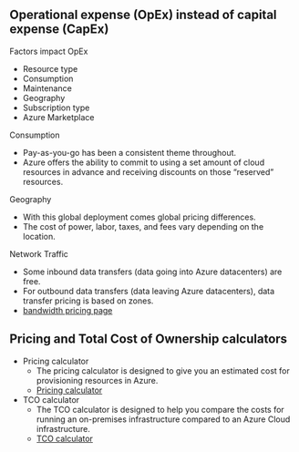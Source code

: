 ## Operational expense (OpEx) instead of capital expense (CapEx) 
Factors impact OpEx
- Resource type
- Consumption
- Maintenance
- Geography
- Subscription type
- Azure Marketplace

Consumption
- Pay-as-you-go has been a consistent theme throughout. 
- Azure offers the ability to commit to using a set amount of cloud resources in advance and receiving discounts on those “reserved” resources. 

Geography
- With this global deployment comes global pricing differences.
- The cost of power, labor, taxes, and fees vary depending on the location.

Network Traffic
- Some inbound data transfers (data going into Azure datacenters) are free.
- For outbound data transfers (data leaving Azure datacenters), data transfer pricing is based on zones.
- [bandwidth pricing page](https://azure.microsoft.com/pricing/details/bandwidth/)

## Pricing and Total Cost of Ownership calculators

- Pricing calculator
  - The pricing calculator is designed to give you an estimated cost for provisioning resources in Azure.
  - [Pricing calculator](https://azure.microsoft.com/en-us/pricing/calculator/)
- TCO calculator
  - The TCO calculator is designed to help you compare the costs for running an on-premises infrastructure compared to an Azure Cloud infrastructure.
  - [TCO calculator](https://azure.microsoft.com/pricing/tco/calculator)

